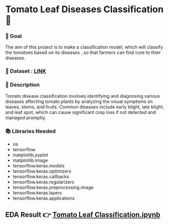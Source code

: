# **Tomato Leaf Diseases Classification** 🍅

### 🎯 Goal

The aim of this project is to make a classification model, which will classify the tomatoes based on its diseases , so that farmers can find cure to thier diseases.


### 🧵 Dataset :  [LINK](https://www.kaggle.com/datasets/kaustubhb999/tomatoleaf)


### 🧾 Description
Tomato disease classification involves identifying and diagnosing various diseases affecting tomato plants by analyzing the visual symptoms on leaves, stems, and fruits. Common diseases include early blight, late blight, and leaf spot, which can cause significant crop loss if not detected and managed promptly.

### 📚 Libraries Needed
- os
- tensorflow
- matplotlib.pyplot
- matplotlib.image
- tensorflow.keras.models
- tensorflow.keras.optimizers
- tensorflow.keras.callbacks
- tensorflow.keras.regularizers
- tensorflow.keras.preprocessing.image
- tensorflow.keras.layers
- tensorflow.keras.applications



## EDA Result 👉 [  Tomato Leaf Classification.ipynb](https://github.com/Archi20876/machine-learning-repos/blob/main/Classification%20Models/Tomato%20Leaf%20Diseases%20Classification/Tomato_Leaf_Diseases_Classification.ipynb)
